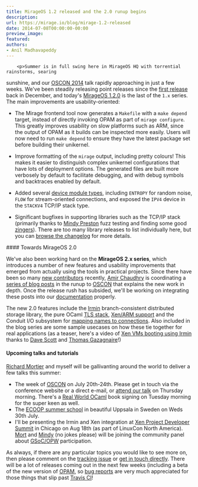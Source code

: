 ```yaml
---
title: MirageOS 1.2 released and the 2.0 runup begins
description:
url: https://mirage.io/blog/mirage-1.2-released
date: 2014-07-08T00:00:00-00:00
preview_image:
featured:
authors:
- Anil Madhavapeddy
---
```



        <p>Summer is in full swing here in MirageOS HQ with torrential rainstorms, searing
sunshine, and our <a href="http://www.oscon.com/oscon2014/public/schedule/detail/35024 - [1 Client error: Timeout was reached]">OSCON 2014</a> talk
rapidly approaching in just a few weeks.  We've been steadily releasing point releases
since the <a href="https://mirage.io/blog/mirage-1.1-released">first release</a> back in December, and today's <a href="https://github.com/mirage/mirage/releases/tag/v1.2.0">MirageOS
1.2.0</a> is the last of the <code>1.x</code> series.
The main improvements are usability-oriented:</p>
<ul>
<li>
<p>The Mirage frontend tool now generates a <code>Makefile</code> with a <code>make depend</code>
target, instead of directly invoking OPAM as part of <code>mirage configure</code>.
This greatly improves usability on slow platforms such as ARM, since the
output of OPAM as it builds can be inspected more easily. Users will now
need to run <code>make depend</code> to ensure they have the latest package set
before building their unikernel.</p>
</li>
<li>
<p>Improve formatting of the <code>mirage</code> output, including pretty colours!
This makes it easier to distinguish complex unikernel configurations
that have lots of deployment options.  The generated files are built
more verbosely by default to facilitate debugging, and with debug
symbols and backtraces enabled by default.</p>
</li>
<li>
<p>Added several <a href="https://github.com/mirage/mirage/tree/master/types - [404 Not Found]">device module types</a>, including <code>ENTROPY</code> for random
noise, <code>FLOW</code> for stream-oriented connections, and exposed the <code>IPV4</code>
device in the <code>STACKV4</code> TCP/IP stack type.</p>
</li>
<li>
<p>Significant bugfixes in supporting libraries such as the TCP/IP
stack (primarily thanks to <a href="http://www.somerandomidiot.com/ - [1 Client error: Timeout was reached]">Mindy Preston</a> fuzz testing
and finding some good <a href="https://github.com/mirage/mirage-tcpip/issues/56">zingers</a>).  There are too many
library releases to list individually here, but you can <a href="https://mirage.io/releases - [404 Not Found]">browse the changelog</a> for more details.</p>
</li>
</ul>
<p>####&nbsp;Towards MirageOS 2.0</p>
<p>We've also been working hard on the <strong>MirageOS 2.x series</strong>, which introduces
a number of new features and usability improvements that emerged from actually
using the tools in practical projects.  Since there have been so many <a href="https://mirage.io/blog/welcome-to-our-summer-hackers">new
contributors</a> recently,
<a href="http://amirchaudhry.com">Amir Chaudhry</a> is coordinating a <a href="https://github.com/mirage/mirage/issues/257">series of blog
posts</a> in the runup to
<a href="http://www.oscon.com/oscon2014/public/schedule/detail/35024 - [1 Client error: Timeout was reached]">OSCON</a> that
explains the new work in depth.  Once the release rush has subsided, we'll
be working on integrating these posts into our <a href="https://mirage.io/docs">documentation</a>
properly.</p>
<p>The new 2.0 features include the <a href="https://github.com/mirage/irmin">Irmin</a> branch-consistent distributed storage
library, the pure OCaml <a href="https://github.com/mirleft/">TLS stack</a>, <a href="https://github.com/mirage/mirage-platform/pull/93">Xen/ARM support</a> and the Conduit I/O
subsystem for <a href="http://anil.recoil.org/papers/2012-resolve-fable.pdf">mapping names to connections</a>.  Also included in the blog series
are some sample usecases on how these tie together for real applications (as a
teaser, here's a video of <a href="https://www.youtube.com/watch?v=DSzvFwIVm5s">Xen VMs booting using
Irmin</a> thanks to <a href="http://dave.recoil.org - [1 Client error: SSL connect error]">Dave
Scott</a> and <a href="http://gazagnaire.org">Thomas Gazagnaire</a>!)</p>
<h4>Upcoming talks and tutorials</h4>
<p><a href="http://mort.io">Richard Mortier</a> and myself will be gallivanting around the world
to deliver a few talks this summer:</p>
<ul>
<li>The week of <a href="http://www.oscon.com/oscon2014 - [1 Client error: Timeout was reached]">OSCON</a> on July 20th-24th.  Please get in touch via the conference website or a direct e-mail, or <a href="http://www.oscon.com/oscon2014/public/schedule/detail/35024 - [1 Client error: Timeout was reached]">attend our talk</a> on Thursday morning.
There's a <a href="https://realworldocaml.org">Real World OCaml</a> book signing on Tuesday morning for the super keen as well.
</li>
<li>The <a href="http://ecoop14.it.uu.se/programme/ecoop-school.php">ECOOP summer school</a> in beautiful Uppsala in Sweden on Weds 30th July.
</li>
<li>I'll be presenting the Irmin and Xen integration at <a href="http://events.linuxfoundation.org/events/xen-project-developer-summit - [404 Not Found]">Xen Project Developer Summit</a> in
Chicago on Aug 18th (as part of LinuxCon North America).  <a href="http://mort.io">Mort</a> and <a href="http://somerandomidiot.com - [1 Client error: Timeout was reached]">Mindy</a> (no jokes please) will be
joining the community panel about <a href="https://mirage.io/blog/applying-for-gsoc2014">GSoC/OPW</a> participation.
</li>
</ul>
<p>As always, if there are any particular topics you would like to see more
on, then please comment on the <a href="https://github.com/mirage/mirage/issues/257">tracking issue</a>
or <a href="https://mirage.io/community">get in touch directly</a>.  There will be a lot of releases coming out
in the next few weeks (including a beta of the new version of <a href="http://opam.ocaml.org">OPAM</a>,
so <a href="https://github.com/mirage/mirage/issues">bug reports</a> are very much appreciated for those
things that slip past <a href="http://travis-ci.org">Travis CI</a>!</p>

      
